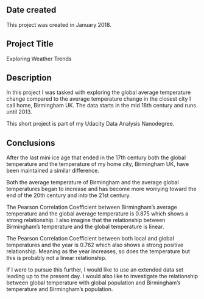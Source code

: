 ## Date created
This project was created in January 2018.

## Project Title
Exploring Weather Trends

## Description
In this project I was tasked with exploring the global average temperature change compared to the average temperature change in the closest city I call home, Birmingham UK. The data starts in the mid 18th century and runs until 2013.

This short project is part of my Udacity Data Analysis Nanodegree.

## Conclusions

After the last mini ice age that ended in the 17th century both the global temperature and the temperature of my home city, Birmingham UK, have been maintained a similar difference.

Both the average temperature of Birmingham and the average global temperatures began to increase and has become more worrying toward the end of the 20th century and into the 21st century.

The Pearson Correlation Coefficient between Birmingham’s average temperature and the global average temperature is 0.875 which shows a strong relationship. I also imagine that the relationship between Birmingham’s temperature and the global temperature is linear.

The Pearson Correlation Coefficient between both local and global temperatures and the year is 0.762 which also shows a strong positive relationship. Meaning as the year increases, so does the temperature but this is probably not a linear relationship.

If I were to pursue this further, I would like to use an extended data set leading up to the present day. I would also like to investigate the relationship between global temperature with global population and Birmingham’s temperature and Birmingham’s population.
 
